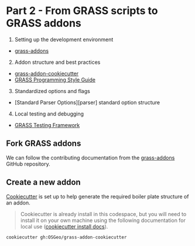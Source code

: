 # Part 2 - From GRASS scripts to GRASS addons

1. Setting up the development environment
  - [grass-addons](https://github.com/OSGeo/grass-addons)
2. Addon structure and best practices
  - [grass-addon-cookiecutter](https://github.com/OSGeo/grass-addon-cookiecutter)
  - [GRASS Programming Style Guide](https://grass.osgeo.org/grass85/manuals/style_guide.html)
3. Standardized options and flags
  - [Standard Parser Options][parser] standard option structure
4. Local testing and debugging
  - [GRASS Testing Framework](https://grass.osgeo.org/grass85/manuals/libpython/gunittest_testing.html#)


## Fork GRASS addons

We can follow the contributing documentation from the [grass-addons](https://github.com/OSGeo/grass-addons/blob/grass8/CONTRIBUTING.md) GitHub repository.

## Create a new addon

[Cookiecutter](https://cookiecutter.readthedocs.io/en/stable/) is set up to help generate the required boiler plate structure of an addon.

> Cookiecutter is already install in this codespace, but you will need to install it on your own machine using the following documentation for local use ([cookiecutter install docs](https://cookiecutter.readthedocs.io/en/stable/installation.html#install-cookiecutter)).

```bash
cookiecutter gh:OSGeo/grass-addon-cookiecutter
```
